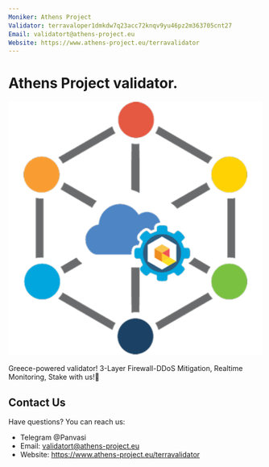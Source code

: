 ```yaml
---
Moniker: Athens Project
Validator: terravaloper1dmkdw7q23acc72knqv9yu46pz2m363705cnt27
Email: validatort@athens-project.eu
Website: https://www.athens-project.eu/terravalidator
---
```

# Athens Project validator.
![AthensProject](./logo.png)

Greece-powered validator! 
3-Layer Firewall-DDoS Mitigation, Realtime Monitoring, Stake with us!🚀

## Contact Us

Have questions? You can reach us:
- Telegram @Panvasi
- Email: validatort@athens-project.eu
- Website: https://www.athens-project.eu/terravalidator

